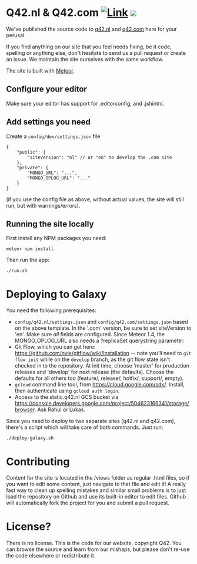 # Q42.nl & Q42.com [![Link](https://img.shields.io/website-up-down-green-red/https/www.q42.com.svg?maxAge=2592000)](https://www.q42.com) ![](https://img.shields.io/badge/nerds-happy-brightgreen.svg)

We've published the source code to [q42.nl](https://q42.nl) and
[q42.com](https://q42.com) here for your perusal.

If you find anything on our site that you feel needs fixing, be it code,
spelling or anything else, don't hesitate to send us a pull request or create
an issue. We maintain the site ourselves with the same workflow.

The site is built with [Meteor](http://meteor.com).

## Configure your editor

Make sure your editor has support for .editorconfig, and .jshintrc.

## Add settings you need

Create a `config/dev/settings.json` file

```
{
	"public": {
		"siteVersion": "nl" // or "en" to develop the .com site
	},
	"private": {
		"MONGO_URL": "...",
		"MONGO_OPLOG_URL": "..."
	}
}
```

(if you use the config file as above, without actual values, the site will still run, but with warnings/errors).

## Running the site locally

First install any NPM packages you need:

	meteor npm install

Then run the app:

	./run.sh

# Deploying to Galaxy

You need the following prerequisites:

 - `config/q42.nl/settings.json` and `config/q42.com/settings.json` based on the
   above template. In the '.com' version, be sure to set siteVersion to 'en'.
	 Make sure _all_ fields are configured. Since Meteor 1.4, the MONGO_OPLOG_URL
	 also needs a ?replicaSet querystring parameter.
 - Git Flow, which you can get here:
	 https://github.com/nvie/gitflow/wiki/Installation -- note you'll need to
	 `git flow init` while on the `develop` branch, as the git flow state isn't
	 checked in to the repository. At init time, choose 'master' for production
	 releases and 'develop' for next release (the defaults). Choose the defaults
	 for all others too (feature/, release/, hotfix/, support/, empty).
 - `gcloud` command line tool, from https://cloud.google.com/sdk/. Install,
 	 then authenticate using `gcloud auth login`.
 - Access to the static.q42.nl GCS bucket via
   https://console.developers.google.com/project/504623166341/storage/browser.
   Ask Rahul or Lukas.

Since you need to deploy to two separate sites (q42.nl and q42.com), there's a
script which will take care of both commands. Just run:

	./deploy-galaxy.sh

# Contributing

Content for the site is located in the /views folder as regular .html files, so
if you want to edit some content, just navigate to that file and edit it! A
really fast way to clean up spelling mistakes and similar small problems is to
just load the repository on Github and use its built-in editor to edit files.
Github will automatically fork the project for you and submit a pull request.

# License?

There is no license. This is the code for our website, copyright Q42. You can
browse the source and learn from our mishaps,
but please don't re-use the code elsewhere or redistribute it.
